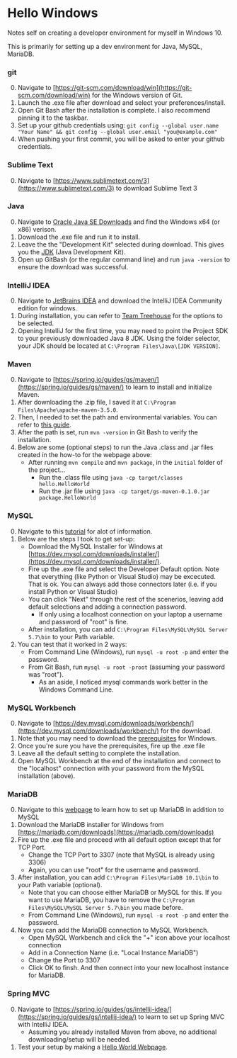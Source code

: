 # Hello Windows
Notes self on creating a developer environment for myself in Windows 10.

This is primarily for setting up a dev environment for Java, MySQL, MariaDB.

### git
  0. Navigate to [https://git-scm.com/download/win](https://git-scm.com/download/win) for the Windows version of Git.
  1. Launch the .exe file after download and select your preferences/install.
  2. Open Git Bash after the installation is complete. I also recommend pinning it to the taskbar.
  3. Set up your github credentials using:
    `git config --global user.name "Your Name" && git config --global user.email "you@example.com"`
  4. When pushing your first commit, you will be asked to enter your github credentials.


### Sublime Text
  0. Navigate to [https://www.sublimetext.com/3](https://www.sublimetext.com/3) to download Sublime Text 3


### Java
  0. Navigate to [Oracle Java SE Downloads](http://www.oracle.com/technetwork/java/javase/downloads/index.html) and find the Windows x64 (or x86) verison.
  1. Download the .exe file and run it to install.
  2. Leave the the "Development Kit" selected during download. This gives you the [JDK](http://stackoverflow.com/questions/11547458/what-is-the-difference-between-jvm-jdk-jre-openjdk) (Java Development Kit).
  3. Open up GitBash (or the regular command line) and run `java -version` to ensure the download was successful.


### IntelliJ IDEA
  0. Navigate to [JetBrains IDEA](https://www.jetbrains.com/idea/) and download the IntelliJ IDEA Community edition for windows.
  1. During installation, you can refer to [Team Treehouse](http://treehouse.github.io/installation-guides/windows/intellij-idea-win.html) for the options to be selected.
  2. Opening IntelliJ for the first time, you may need to point the Project SDK to your previously downloaded Java 8 JDK.
    Using the folder selector, your JDK should be located at `C:\Program Files\Java\[JDK VERSION]`.


### Maven
  0. Navigate to [https://spring.io/guides/gs/maven/](https://spring.io/guides/gs/maven/) to learn to install and initialize Maven.
  1. After downloading the .zip file, I saved it at `C:\Program Files\Apache\apache-maven-3.5.0`.
  2. Then, I needed to set the path and environmental variables. You can refer to [this guide](https://www.mkyong.com/maven/how-to-install-maven-in-windows/).
  3. After the path is set, run `mvn -version` in Git Bash to verify the installation.
  4. Below are some (optional steps) to run the Java .class and .jar files created in the how-to for the webpage above:
      - After running `mvn compile` and `mvn package`, in the `initial` folder of the project...
        - Run the .class file using `java -cp target/classes hello.HelloWorld`
        - Run the .jar file using `java -cp target/gs-maven-0.1.0.jar package.HelloWorld` 

### MySQL
  0. Navigate to this [tutorial](https://corlewsolutions.com/articles/article-21-how-to-install-mysql-server-5-6-on-windows-7-development-machine) for alot of information.
  1. Below are the steps I took to get set-up:
      - Download the MySQL Installer for Windows at [https://dev.mysql.com/downloads/installer/](https://dev.mysql.com/downloads/installer/).
      - Fire up the .exe file and select the Developer Default option. Note that everything (like Python or Visual Studio) may be excecuted. That is ok. You can always add those connectors later (i.e. if you install Python or Visual Studio)
      - You can click "Next" through the rest of the scenerios, leaving add default selections and adding a connection password.
        - If only using a localhost connection on your laptop a username and password of "root" is fine.
      - After installation, you can add `C:\Program Files\MySQL\MySQL Server 5.7\bin` to your Path variable.
  2. You can test that it worked in 2 ways:
      - From Command Line (Windows), run `mysql -u root -p` and enter the password.
      - From Git Bash, run `mysql -u root -proot` (assuming your password was "root").
        - As an aside, I noticed mysql commands work better in the Windows Command Line.


### MySQL Workbench
  0. Navigate to [https://dev.mysql.com/downloads/workbench/](https://dev.mysql.com/downloads/workbench/) for the download.
  1. Note that you may need to download the [prerequisites](https://dev.mysql.com/resources/wb52_prerequisites.html) for Windows.
  2. Once you're sure you have the prerequisites, fire up the .exe file
  3. Leave all the default setting to complete the installation.
  4. Open MySQL Workbench at the end of the installation and connect to the "localhost" connection with your password from the MySQL installation (above).


### MariaDB
  0. Navigate to this [webpage](https://mariadb.com/kb/en/mariadb/installing-mariadb-alongside-mysql/) to learn how to set up MariaDB in addition to MySQL
  1. Download the MariaDB installer for Windows from [https://mariadb.com/downloads](https://mariadb.com/downloads)
  2. Fire up the .exe file and proceed with all default option except that for TCP Port.
      - Change the TCP Port to 3307 (note that MySQL is already using 3306)
      - Again, you can use "root" for the username and password.
  3. After installation, you can add `C:\Program Files\MariaDB 10.1\bin` to your Path variable (optional).
      - Note that you can choose either MariaDB or MySQL for this. If you want to use MariaDB, you have to remove the `C:\Program Files\MySQL\MySQL Server 5.7\bin` you made before.
      - From Command Line (Windows), run `mysql -u root -p` and enter the password.
  4. Now you can add the MariaDB connection to MySQL Workbench.
      - Open MySQL Workbench and click the "+" icon above your localhost connection
      - Add in a Connection Name (i.e. "Local Instance MariaDB")
      - Change the Port to 3307
      - Click OK to finsh. And then connect into your new localhost instance for MariaDB.


### Spring MVC
  0. Navigate to [https://spring.io/guides/gs/intellij-idea/](https://spring.io/guides/gs/intellij-idea/) to learn to set up Spring MVC with IntelliJ IDEA.
      - Assuming you already installed Maven from above, no additional downloading/setup will be needed.
  1. Test your setup by making a [Hello World Webpage](https://spring.io/guides/gs/serving-web-content/).
